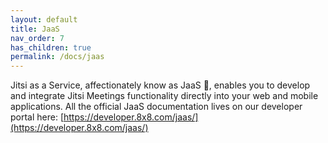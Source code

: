 ```yaml
---
layout: default
title: JaaS
nav_order: 7
has_children: true
permalink: /docs/jaas
---
```


Jitsi as a Service, affectionately know as JaaS 🎷, enables you to develop and integrate Jitsi Meetings functionality directly into your web and mobile applications.
All the official JaaS documentation lives on our developer portal here: [https://developer.8x8.com/jaas/](https://developer.8x8.com/jaas/)

